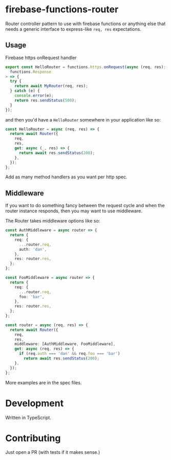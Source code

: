 # firebase-functions-router

Router controller pattern to use with firebase functions or anything else that needs a generic interface to express-like `req, res` expectations.

## Usage

Firebase https onRequest handler

```typescript
export const HelloRouter = functions.https.onRequest(async (req, res): Promise<
  functions.Response
> => {
  try {
    return await MyRouter(req, res);
  } catch (e) {
    console.error(e);
    return res.sendStatus(500);
  }
});
```

and then you'd have a `HelloRouter` somewhere in your application like so:

```typescript
const HelloRouter = async (req, res) => {
  return await Router({
    req,
    res,
    get: async (_, res) => {
      return await res.sendStatus(200);
    },
  });
};
```

Add as many method handlers as you want per http spec.

## Middleware

If you want to do something fancy between the request cycle and when the router instance responds, then you may want to use middleware.

The Router takes middleware options like so:

```typescript
const AuthMiddleware = async router => {
  return {
    req: {
      ...router.req,
      auth: 'dan',
    },
    res: router.res,
  };
};

const FooMiddleware = async router => {
  return {
    req: {
      ...router.req,
      foo: 'bar',
    },
    res: router.res,
  };
};

const router = async (req, res) => {
  return await Router({
    req,
    res,
    middleware: [AuthMiddleware, FooMiddleware],
    get: async (req, res) => {
      if (req.auth === 'dan' && req.foo === 'bar')
        return await res.sendStatus(200);
    },
  });
};
```

More examples are in the spec files.

# Development

Written in TypeScript.

# Contributing

Just open a PR (with tests if it makes sense.)
